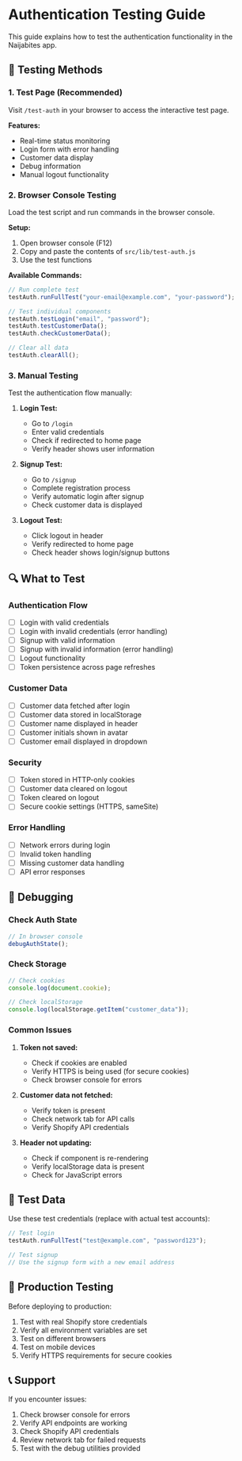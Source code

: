 # Authentication Testing Guide

This guide explains how to test the authentication functionality in the Naijabites app.

## 🧪 Testing Methods

### 1. Test Page (Recommended)

Visit `/test-auth` in your browser to access the interactive test page.

**Features:**

- Real-time status monitoring
- Login form with error handling
- Customer data display
- Debug information
- Manual logout functionality

### 2. Browser Console Testing

Load the test script and run commands in the browser console.

**Setup:**

1. Open browser console (F12)
2. Copy and paste the contents of `src/lib/test-auth.js`
3. Use the test functions

**Available Commands:**

```javascript
// Run complete test
testAuth.runFullTest("your-email@example.com", "your-password");

// Test individual components
testAuth.testLogin("email", "password");
testAuth.testCustomerData();
testAuth.checkCustomerData();

// Clear all data
testAuth.clearAll();
```

### 3. Manual Testing

Test the authentication flow manually:

1. **Login Test:**

   - Go to `/login`
   - Enter valid credentials
   - Check if redirected to home page
   - Verify header shows user information

2. **Signup Test:**

   - Go to `/signup`
   - Complete registration process
   - Verify automatic login after signup
   - Check customer data is displayed

3. **Logout Test:**
   - Click logout in header
   - Verify redirected to home page
   - Check header shows login/signup buttons

## 🔍 What to Test

### Authentication Flow

- [ ] Login with valid credentials
- [ ] Login with invalid credentials (error handling)
- [ ] Signup with valid information
- [ ] Signup with invalid information (error handling)
- [ ] Logout functionality
- [ ] Token persistence across page refreshes

### Customer Data

- [ ] Customer data fetched after login
- [ ] Customer data stored in localStorage
- [ ] Customer name displayed in header
- [ ] Customer initials shown in avatar
- [ ] Customer email displayed in dropdown

### Security

- [ ] Token stored in HTTP-only cookies
- [ ] Customer data cleared on logout
- [ ] Token cleared on logout
- [ ] Secure cookie settings (HTTPS, sameSite)

### Error Handling

- [ ] Network errors during login
- [ ] Invalid token handling
- [ ] Missing customer data handling
- [ ] API error responses

## 🐛 Debugging

### Check Auth State

```javascript
// In browser console
debugAuthState();
```

### Check Storage

```javascript
// Check cookies
console.log(document.cookie);

// Check localStorage
console.log(localStorage.getItem("customer_data"));
```

### Common Issues

1. **Token not saved:**

   - Check if cookies are enabled
   - Verify HTTPS is being used (for secure cookies)
   - Check browser console for errors

2. **Customer data not fetched:**

   - Verify token is present
   - Check network tab for API calls
   - Verify Shopify API credentials

3. **Header not updating:**
   - Check if component is re-rendering
   - Verify localStorage data is present
   - Check for JavaScript errors

## 📝 Test Data

Use these test credentials (replace with actual test accounts):

```javascript
// Test login
testAuth.runFullTest("test@example.com", "password123");

// Test signup
// Use the signup form with a new email address
```

## 🚀 Production Testing

Before deploying to production:

1. Test with real Shopify store credentials
2. Verify all environment variables are set
3. Test on different browsers
4. Test on mobile devices
5. Verify HTTPS requirements for secure cookies

## 📞 Support

If you encounter issues:

1. Check browser console for errors
2. Verify API endpoints are working
3. Check Shopify API credentials
4. Review network tab for failed requests
5. Test with the debug utilities provided
